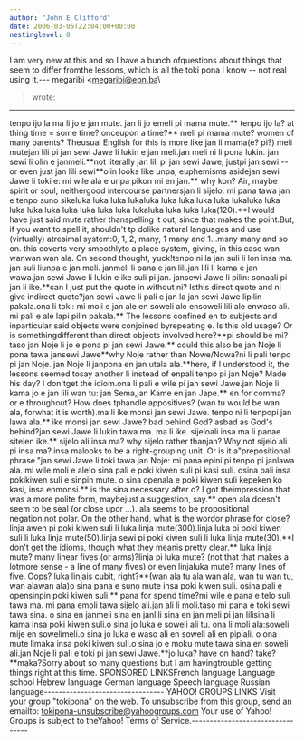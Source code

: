 ```yaml
---
author: "John E Clifford"
date: 2006-03-05T22:04:00+00:00
nestinglevel: 0
---
```

I am very new at this and so I have a bunch ofquestions about things that seem to differ fromthe lessons, which is all the toki pona I know --
not real using it.---
 megaribi <[megaribi@epn.ba](mailto://megaribi@epn.ba)\
> wrote:
---------------------------------
tenpo ijo la ma li jo e jan mute. jan li jo emeli pi mama mute.\*\* tenpo ijo la? at thing time = some time? onceupon a time?\*\* meli pi mama mute? women of many parents? Theusual English for this is more like jan li mama(e? pi?) meli mutejan lili pi jan sewi Jawe li lukin e jan meli.jan meli ni li pona lukin. jan sewi li olin e janmeli.\*\*not literally jan lili pi jan sewi Jawe, justpi jan sewi --
 or even just jan lili sewi\*\*olin looks like unpa, euphemisms asidejan sewi Jawe li toki e: mi wile ala e unpa pikon mi en jan.\*\* why kon? Air, maybe spirit or soul, neithergood intercourse partnersjan li sijelo. mi pana tawa jan e tenpo suno sikeluka luka luka lukaluka luka luka luka luka lukaluka luka luka luka luka luka luka luka luka lukaluka luka luka luka(120).\*\*I would have just said mute rather thanspelling it out, since that makes the point.But, if you want to spell it, shouldn't tp dolike natural languages and use (virtually) atresimal system:0, 1, 2, many, 1 many and 1...msny many and so on. this coverts very smoothlyto a place system, giving, in this case wan wanwan wan ala. On second thought, yuck!tenpo ni la jan suli li lon insa ma. jan suli liunpa e jan meli. janmeli li pana e jan lili.jan lili li kama e jan wawa.jan sewi Jawe li lukin e ike suli pi jan. jansewi Jawe li pilin: sonaali pi jan li ike.\*\*can I just put the quote in without ni? Isthis direct quote and ni give indirect quote?jan sewi Jawe li pali e jan la jan sewi Jawe lipilin pakala.ona li toki: mi moli e jan ale en soweli ale ensoweli lili ale enwaso ali. mi pali e ale lapi pilin pakala.\*\* The lessons confined en to subjects and inparticular said objects were conjoined byrepeating e. Is this old usage? Or is somethingdifferent than direct objects involved here?\*\*pi should be mi?taso jan Noje li jo e pona pi jan sewi Jawe.\*\* could this also be jan Noje li pona tawa jansewi Jawe\*\*why Noje rather than Nowe/Nowa?ni li pali tenpo pi jan Noje. jan Noje li janpona en jan utala ala.\*\*here, if I understood it, the lessons seemed tosay another li instead of enpali tenpo pi jan Noje? Made his day? I don'tget the idiom.ona li pali e wile pi jan sewi Jawe.jan Noje li kama jo e jan lili wan tu: jan Sema,jan Kame en jan Jape.\*\* en for comma? or e throughout? How does tphandle appositives? (wan tu would be wan ala, forwhat it is worth).ma li ike monsi jan sewi Jawe. tenpo ni li tenpopi jan lawa ala.\*\* ike monsi jan sewi Jawe? bad behind God? asbad as God's behind?jan sewi Jawe li lukin tawa ma. ma li ike. sijeloali insa ma li panae sitelen ike.\*\* sijelo ali insa ma? why sijelo rather thanjan? Why not sijelo ali pi insa ma? insa malooks to be a right-grouping unit. Or is it a"prepositional phrase."jan sewi Jawe li toki tawa jan Noje: mi pana epini pi tenpo pi janlawa ala. mi wile moli e ale!o sina pali e poki kiwen suli pi kasi suli. osina pali insa pokikiwen suli e sinpin mute. o sina openala e poki kiwen suli kepeken ko kasi, insa enmonsi.\*\* is the sina necessary after o? I got theimpression that was a more polite form, maybejust a suggestion, say.\*\* open ala doesn't seem to be seal (or close upor ...). ala seems to be propositional negation,not polar. On the other hand, what is the wordor phrase for close?linja awen pi poki kiwen suli li luka linja mute(300).linja luka pi poki kiwen suli li luka linja mute(50).linja sewi pi poki kiwen suli li luka linja mute(30).\*\*I don't get the idioms, though what they meanis pretty clear.\*\* luka linja mute? many linear fives (or arms)?linja pi luka mute? (not that that makes a lotmore sense - a line of many fives) or even linjaluka mute? many lines of five. Oops? luka linjais cubit, right?\*\*(wan ala tu ala wan ala, wan tu wan tu, wan alawan ala)o sina pana e suno mute insa poki kiwen suli. osina pali e opensinpin poki kiwen suli.\*\* pana for spend time?mi wile e pana e telo suli tawa ma. mi pana emoli tawa sijelo ali.jan ali li moli.taso mi pana e toki sewi tawa sina. o sina en janmeli sina en janlili sina en jan meli pi jan lilisina li kama insa poki kiwen suli.o sina jo luka e soweli ali tu. ona li moli ala:soweli mije en sowelimeli.o sina jo luka e waso ali en soweli ali en pipiali. o ona mute limaka insa poki kiwen suli.o sina jo e moku mute tawa sina en soweli ali.jan Noje li pali e toki pi jan sewi Jawe.\*\*jo luka? have on hand? take?\*\*maka?Sorry about so many questions but I am havingtrouble getting things right at this time. SPONSORED LINKSFrench language Language school Hebrew language German language Speech language Russian language---------------------------------
 YAHOO! GROUPS LINKS Visit your group "tokipona" on the web. To unsubscribe from this group, send an emailto: [tokipona-unsubscribe@yahoogroups.com](mailto://tokipona-unsubscribe@yahoogroups.com) Your use of Yahoo! Groups is subject to theYahoo! Terms of Service.---------------------------------
